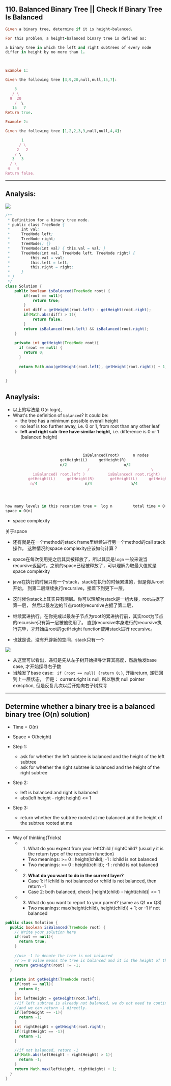 ## 110. Balanced Binary Tree ||  Check If Binary Tree Is Balanced

```ruby
Given a binary tree, determine if it is height-balanced.

For this problem, a height-balanced binary tree is defined as:

a binary tree in which the left and right subtrees of every node 
differ in height by no more than 1.

 

Example 1:

Given the following tree [3,9,20,null,null,15,7]:

    3
   / \
  9  20
    /  \
   15   7
Return true.

Example 2:

Given the following tree [1,2,2,3,3,null,null,4,4]:

       1
      / \
     2   2
    / \
   3   3
  / \
 4   4
Return false.
```

---


## Analysis:

![](img/2020-05-24-13-05-02.png)






```java
/**
 * Definition for a binary tree node.
 * public class TreeNode {
 *     int val;
 *     TreeNode left;
 *     TreeNode right;
 *     TreeNode() {}
 *     TreeNode(int val) { this.val = val; }
 *     TreeNode(int val, TreeNode left, TreeNode right) {
 *         this.val = val;
 *         this.left = left;
 *         this.right = right;
 *     }
 * }
 */
class Solution {
    public boolean isBalanced(TreeNode root) {
        if(root == null){
            return true;
        }
        int diff = getHeight(root.left) - getHeight(root.right);
        if(Math.abs(diff) > 1){
            return false;
        }
        return isBalanced(root.left) && isBalanced(root.right);
    }
    
    private int getHeight(TreeNode root){
      if (root == null) {
        return 0;
      }
      
      return Math.max(getHeight(root.left), getHeight(root.right)) + 1;
    }
    
}
```

## Anaylysis:

- 以上的写法是 O(n logn), 
- What's the definition of `balanced`? It could be:
  - the tree has a minimum possible overall height
  - no leaf is too further away, i.e. 0 or 1, from root than any other leaf
  - **left and right sub-tree have similar height,** i.e. difference is 0 or 1
    (balanced height)

```ruby


      			                  isBalanced(root)      n nodes			         time = n
                        getHeight(L)     getHeight(R)   									
                        n/2			                n/2
				                    /			                \
            isBalanced( root.left )          isBalanced( root.right)	    time = n
	      getHeight(L)     getHeight(R)   	  getHeight(L)     getHeight(R)   		
	       n/4			           n/4                 n/4               n/4  




how many levels in this recursion tree =  log n         total time = O(nlogn)
space = O(n)
```






- space complexity

关于space 


- 还有就是在一个method的stack frame里继续进行另一个method的call stack操作，
  这种情况的space complexity应该如何计算？

- space在每次使用完之后其实被释放了，所以其实是`logn`
  一般来说当recursive返回时，之前的space已经被释放了，可以理解为取最大值就是space complexity

- java在执行的时候只有一个stack，stack在执行的时候累进的，但是你从root开始，
  到第二层继续执行recursive，接着下到更下一层，

- 这时候你stack上其实只有两层。你可以理解为stack是一组大楼，root占据了第一层，
  然后以最左边的节点root的recursive占据了第二层，

- 继续累进执行。在你完成以最左子节点为root的累进执行前，其实root为节点的recursive只有第一层被他使用了。
  直到recursive本身进行的recursive执行完毕，才开始由root的getHeight function使用stack进行
  recursive。

- 也就是说，没有开辟新的空间，stack只有一个



![](img/2020-07-01-16-50-49.png)
- 从这里可以看出，递归是先从左子树开始探寻计算其高度，然后触发base case, 才开始探寻右子数
- 当触发了base case: ` if (root == null) {return 0;}`, 开始return, 递归回到上一层状态，
  但是： current.right is null, 所以触发 null pointer execption, 但是反复几次以后开始向右子树探寻


---

## Determine whether a binary tree is a balanced binary tree (O(n) solution)
- Time = O(n)
- Space = O(height)

- Step 1: 
  - ask for whether the left subtree is balanced and the height of the left subtree
  - ask for whether the right subtree is balanced and the height of the right subtree
- Step 2:
  - left is balanced and right is balanced
  - abs(left height - right height) <= 1
- Step 3:
  - return whether the subtree rooted at me balanced and the height of the subtree rooted at me
  
---

- Way of thinking(Tricks)
  - 1. What do you expect from your leftChild / rightChild? (usually it is the return type of the recursion function)
    - Two meanings: >= 0 : height(lchild); -1 : lchild is not balanced
    - Two meanings: >= 0 : height(rchild); -1 : rchild is not balanced
  - 2. **What do you want to do in the current layer?**
    - Case 1: if lchild is not balanced or rchild is not balanced, then return -1
    - Case 2: both balanced, check |height(child) - hight(child)| <= 1
  - 3. What do you want to report to your parent? (same as Q1 == Q3)
    - Two meanings: max(height(child), height(child)) + 1; or -1 if not balanced 



```java
public class Solution {
  public boolean isBalanced(TreeNode root) {
    // Write your solution here
    if(root == null){
      return true;
    }
    
    //use -1 to denote the tree is not balanced
    // >= 0 value means the tree is balanced and it is the height of the tree
    return getHeight(root) != -1;
  }
  
  private int getHeight(TreeNode root){
    if(root == null){
      return 0;
    }
    int leftHeight = getHeight(root.left);
    //if left subtree is already not balanced, we do not need to continue
    //and we can return -1 directly.
    if(leftHeight == -1){
      return -1;
    }
    int rightHeight = getHeight(root.right);
    if(rightHeight == -1){
      return -1;
    }

    //if not balanced, return -1
    if(Math.abs(leftHeight - rightHeight) > 1){
      return -1;
    }
    return Math.max(leftHeight, rightHeight) + 1;
  }
}
```


